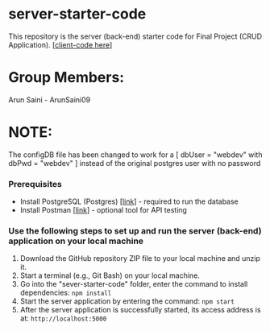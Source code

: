 # server-starter-code

This repository is the server (back-end) starter code for Final Project (CRUD Application).
[[client-code here](https://github.com/ArunSaini09/client-starter-code)]
# Group Members:
Arun Saini - ArunSaini09

# NOTE:
The configDB file has been changed to work for a [ dbUser = "webdev" with dbPwd = "webdev" ] instead of the original
postgres user with no password

### Prerequisites
- Install PostgreSQL (Postgres) [[link](https://www.postgresql.org/download/)] - required to run the database
- Install Postman [[link](https://www.postman.com/downloads/)] - optional tool for API testing 

### Use the following steps to set up and run the server (back-end) application on your local machine
1.	Download the GitHub repository ZIP file to your local machine and unzip it.
2. Start a terminal (e.g., Git Bash) on your local machine.
3.	Go into the "sever-starter-code" folder, enter the command to install dependencies: `npm install` 
4.	Start the server application by entering the command: `npm start` 
5.	After the server application is successfully started, its access address is at: `http://localhost:5000` 